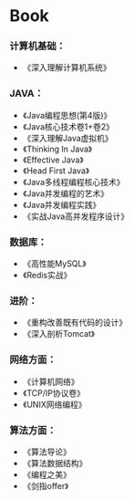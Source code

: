 # Book
### 计算机基础：
- 《深入理解计算机系统》

### JAVA：
- 《Java编程思想(第4版)》
- 《Java核心技术卷1+卷2》
- 《深入理解Java虚拟机》
- 《Thinking In Java》
- 《Effective Java》
- 《Head First Java》
- 《Java多线程编程核心技术》
- 《Java并发编程的艺术》
- 《Java并发编程实践》
- 《实战Java高并发程序设计》

### 数据库：
- 《高性能MySQL》
- 《Redis实战》

### 进阶：
- 《重构改善既有代码的设计》
- 《深入剖析Tomcat》

### 网络方面：
- 《计算机网络》
- 《TCP/IP协议卷》
- 《UNIX网络编程》

### 算法方面：
- 《算法导论》
- 《算法数据结构》
- 《编程之美》
- 《剑指offer》


